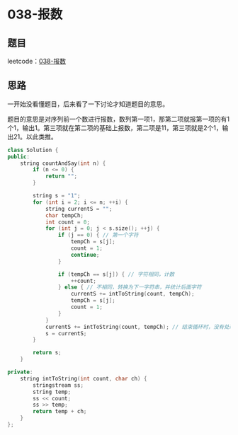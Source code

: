 # 038-报数

## 题目

leetcode：[038-报数](https://leetcode-cn.com/problems/count-and-say/)

## 思路

一开始没看懂题目，后来看了一下讨论才知道题目的意思。

题目的意思是对序列前一个数进行报数，数列第一项1，那第二项就报第一项的有1个1，输出1。第三项就在第二项的基础上报数，第二项是11，第三项就是2个1，输出21。以此类推。

```c++
class Solution {
public:
    string countAndSay(int n) {
        if (n <= 0) {
            return "";
        }

        string s = "1";
        for (int i = 2; i <= n; ++i) {
            string currentS = "";
            char tempCh;
            int count = 0;
            for (int j = 0; j < s.size(); ++j) {
                if (j == 0) { // 第一个字符
                    tempCh = s[j];
                    count = 1;
                    continue;
                }

                if (tempCh == s[j]) { // 字符相同，计数
                    ++count;
                } else { // 不相同，转换为下一字符串，并统计后面字符
                    currentS += intToString(count, tempCh);
                    tempCh = s[j];
                    count = 1;
                }
            }
            currentS += intToString(count, tempCh); // 结束循环时，没有处理的字符
            s = currentS;
        }

        return s;
    }

private:
    string intToString(int count, char ch) {
        stringstream ss;
        string temp;
        ss << count;
        ss >> temp;
        return temp + ch;
    }
};
```
